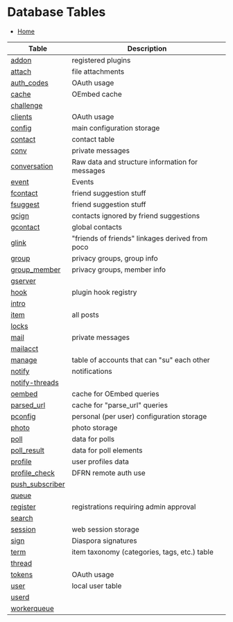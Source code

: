 Database Tables
===============

* [Home](help)

| Table                                                | Description                                      |
|------------------------------------------------------|--------------------------------------------------|
| [addon](help/database/db_addon)                      | registered plugins                               |
| [attach](help/database/db_attach)                    | file attachments                                 |
| [auth_codes](help/database/db_auth_codes)            | OAuth usage                                      |
| [cache](help/database/db_cache)                      | OEmbed cache                                     |
| [challenge](help/database/db_challenge)              |                                                  |
| [clients](help/database/db_clients)                  | OAuth usage                                      |
| [config](help/database/db_config)                    | main configuration storage                       |
| [contact](help/database/db_contact)                  | contact table                                    |
| [conv](help/database/db_conv)                        | private messages                                 |
| [conversation](help/database/db_conversation)        | Raw data and structure information for messages  |
| [event](help/database/db_event)                      | Events                                           |
| [fcontact](help/database/db_fcontact)                | friend suggestion stuff                          |
| [fsuggest](help/database/db_fsuggest)                | friend suggestion stuff                          |
| [gcign](help/database/db_gcign)                      | contacts ignored by friend suggestions           |
| [gcontact](help/database/db_gcontact)                | global contacts                                  |
| [glink](help/database/db_glink)                      | "friends of friends" linkages derived from poco  |
| [group](help/database/db_group)                      | privacy groups, group info                       |
| [group_member](help/database/db_group_member)        | privacy groups, member info                      |
| [gserver](help/database/db_gserver)                  |                                                  |
| [hook](help/database/db_hook)                        | plugin hook registry                             |
| [intro](help/database/db_intro)                      |                                                  |
| [item](help/database/db_item)                        | all posts                                        |
| [locks](help/database/db_locks)                      |                                                  |
| [mail](help/database/db_mail)                        | private messages                                 |
| [mailacct](help/database/db_mailacct)                |                                                  |
| [manage](help/database/db_manage)                    | table of accounts that can "su" each other       |
| [notify](help/database/db_notify)                    | notifications                                    |
| [notify-threads](help/database/db_notify-threads)    |                                                  |
| [oembed](help/database/db_oembed)                    | cache for OEmbed queries                         |
| [parsed_url](help/database/db_parsed_url)            | cache for "parse_url" queries                    |
| [pconfig](help/database/db_pconfig)                  | personal (per user) configuration storage        |
| [photo](help/database/db_photo)                      | photo storage                                    |
| [poll](help/database/db_poll)                        | data for polls                                   |
| [poll_result](help/database/db_poll_result)          | data for poll elements                           |
| [profile](help/database/db_profile)                  | user profiles data                               |
| [profile_check](help/database/db_profile_check)      | DFRN remote auth use                             |
| [push_subscriber](help/database/db_push_subscriber)  |                                                  |
| [queue](help/database/db_queue)                      |                                                  |
| [register](help/database/db_register)                | registrations requiring admin approval           |
| [search](help/database/db_search)                    |                                                  |
| [session](help/database/db_session)                  | web session storage                              |
| [sign](help/database/db_sign)                        | Diaspora signatures                              |
| [term](help/database/db_term)                        | item taxonomy (categories, tags, etc.) table     |
| [thread](help/database/db_thread)                    |                                                  |
| [tokens](help/database/db_tokens)                    | OAuth usage                                      |
| [user](help/database/db_user)                        | local user table                                 |
| [userd](help/database/db_userd)                      |                                                  |
| [workerqueue](help/database/db_workerqueue)          |                                                  |

